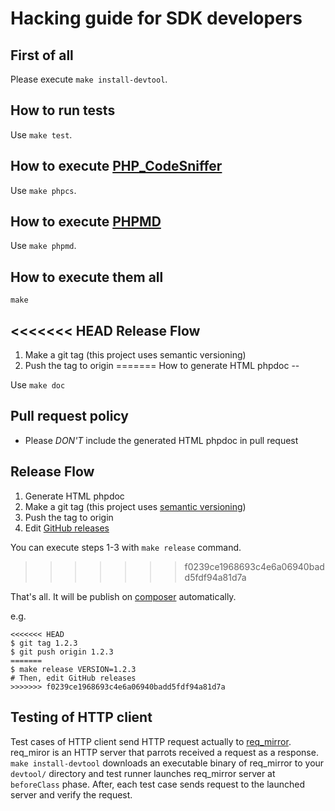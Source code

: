 Hacking guide for SDK developers
==

First of all
--

Please execute `make install-devtool`.

How to run tests
--

Use `make test`.

How to execute [PHP_CodeSniffer](https://github.com/squizlabs/PHP_CodeSniffer)
--

Use `make phpcs`.

How to execute [PHPMD](https://phpmd.org/)
--

Use `make phpmd`.

How to execute them all
--

`make`

<<<<<<< HEAD
Release Flow
--

1. Make a git tag (this project uses semantic versioning)
1. Push the tag to origin
=======
How to generate HTML phpdoc
--

Use `make doc`

Pull request policy
--

- Please *DON'T* include the generated HTML phpdoc in pull request

Release Flow
--

1. Generate HTML phpdoc
1. Make a git tag (this project uses [semantic versioning](http://semver.org/))
1. Push the tag to origin
1. Edit [GitHub releases](https://github.com/line/line-bot-sdk-php/releases)

You can execute steps 1-3 with `make release` command.
>>>>>>> f0239ce1968693c4e6a06940badd5fdf94a81d7a

That's all. It will be publish on [composer](https://packagist.org/packages/linecorp/line-bot-sdk) automatically.

e.g.

```
<<<<<<< HEAD
$ git tag 1.2.3
$ git push origin 1.2.3
=======
$ make release VERSION=1.2.3
# Then, edit GitHub releases
>>>>>>> f0239ce1968693c4e6a06940badd5fdf94a81d7a
```

Testing of HTTP client
--

Test cases of HTTP client send HTTP request actually to [req_mirror](https://github.com/moznion/req_mirror). req_miror is an HTTP server that parrots received a request as a response.
`make install-devtool` downloads an executable binary of req_mirror to your `devtool/` directory and test runner launches req_mirror server at `beforeClass` phase.
After, each test case sends request to the launched server and verify the request.

